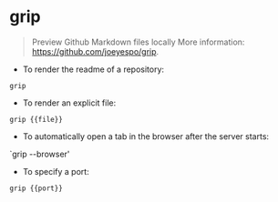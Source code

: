 # grip

> Preview Github Markdown files locally 
> More information: <https://github.com/joeyespo/grip>.

- To render the readme of a repository:

`grip`

- To render an explicit file:

`grip {{file}}`

- To automatically open a tab in the browser after the server starts:

`grip --browser'

- To specify a port:

`grip {{port}}`

